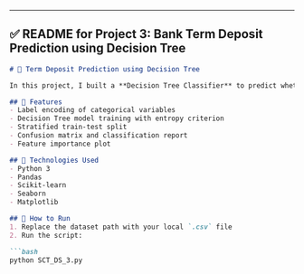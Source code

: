 
---

## ✅ **README for Project 3: Bank Term Deposit Prediction using Decision Tree**

```markdown
# 💼 Term Deposit Prediction using Decision Tree

In this project, I built a **Decision Tree Classifier** to predict whether a client will subscribe to a term deposit based on their banking details. This project includes data preprocessing, training/testing, and performance evaluation.

## 🧠 Features
- Label encoding of categorical variables
- Decision Tree model training with entropy criterion
- Stratified train-test split
- Confusion matrix and classification report
- Feature importance plot

## 🔧 Technologies Used
- Python 3
- Pandas
- Scikit-learn
- Seaborn
- Matplotlib

## 🚀 How to Run
1. Replace the dataset path with your local `.csv` file
2. Run the script:

```bash
python SCT_DS_3.py
